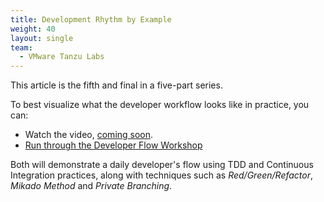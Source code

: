 ```yaml
---
title: Development Rhythm by Example
weight: 40
layout: single
team:
  - VMware Tanzu Labs
---
```

This article is the fifth and final in a five-part series.

To best visualize what the developer workflow looks like in practice,
you can:

- Watch the video, [coming soon](https://github.com/vmware-tanzu/tanzu-dev-portal/issues/1097).
- [Run through the Developer Flow Workshop](../../../workshops/dev-workflow)

Both will demonstrate a daily developer's flow using TDD and
Continuous Integration practices,
along with techniques such as *Red/Green/Refactor*, *Mikado Method*
and *Private Branching*.
